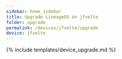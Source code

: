 ```yaml
---
sidebar: home_sidebar
title: Upgrade LineageOS on jfvelte
folder: upgrade
permalink: /devices/jfvelte/upgrade
device: jfvelte
---
```

{% include templates/device_upgrade.md %}